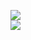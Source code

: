 [![](https://img.shields.io/badge/Made%20With-Github%20Spray-lightgrey.svg?style=for-the-badge&logo=github)](https://github.com/Annihil/github-spray#21655)  
[![](https://i.imgur.com/2DrTn0Z.gif)](https://github.com/Annihil/github-spray)